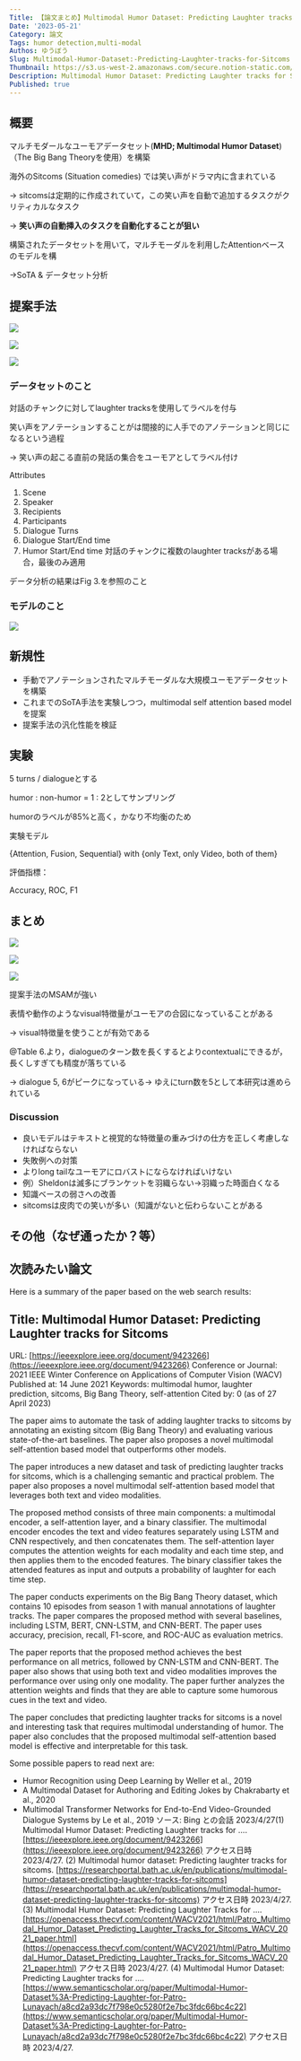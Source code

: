 ```yaml
---
Title: 【論文まとめ】Multimodal Humor Dataset: Predicting Laughter tracks for Sitcoms
Date: '2023-05-21'
Category: 論文
Tags: humor detection,multi-modal
Authos: ゆうぼう
Slug: Multimodal-Humor-Dataset:-Predicting-Laughter-tracks-for-Sitcoms
Thumbnail: https://s3.us-west-2.amazonaws.com/secure.notion-static.com/9d8a6445-fdde-46c8-b0b9-72b1f53e4491/%E3%82%B9%E3%82%AF%E3%83%AA%E3%83%BC%E3%83%B3%E3%82%B7%E3%83%A7%E3%83%83%E3%83%88_2022-10-08_21.44.00.png?X-Amz-Algorithm=AWS4-HMAC-SHA256&X-Amz-Content-Sha256=UNSIGNED-PAYLOAD&X-Amz-Credential=AKIAT73L2G45EIPT3X45%2F20230521%2Fus-west-2%2Fs3%2Faws4_request&X-Amz-Date=20230521T180328Z&X-Amz-Expires=3600&X-Amz-Signature=47425b16d3accc25b1ca817eec4d5bf1148e6cf566a7737adf14227c8da0f921&X-Amz-SignedHeaders=host&x-id=GetObject
Description: Multimodal Humor Dataset: Predicting Laughter tracks for Sitcomsのまとめ
Published: true
---
```


## 概要

マルチモダールなユーモアデータセット(**MHD; Multimodal Humor Dataset**)（The Big Bang Theoryを使用）を構築

海外のSitcoms (Situation comedies) では笑い声がドラマ内に含まれている

→ sitcomsは定期的に作成されていて，この笑い声を自動で追加するタスクがクリティカルなタスク

→ **笑い声の自動挿入のタスクを自動化することが狙い**

構築されたデータセットを用いて，マルチモーダルを利用したAttentionベースのモデルを構

→SoTA & データセット分析

## 提案手法

![](https://s3.us-west-2.amazonaws.com/secure.notion-static.com/e9dbc394-bcf4-4316-8d7d-26b3a8df346a/%E3%82%B9%E3%82%AF%E3%83%AA%E3%83%BC%E3%83%B3%E3%82%B7%E3%83%A7%E3%83%83%E3%83%88_2022-10-09_9.54.11.png?X-Amz-Algorithm=AWS4-HMAC-SHA256&X-Amz-Content-Sha256=UNSIGNED-PAYLOAD&X-Amz-Credential=AKIAT73L2G45EIPT3X45%2F20230521%2Fus-west-2%2Fs3%2Faws4_request&X-Amz-Date=20230521T180341Z&X-Amz-Expires=3600&X-Amz-Signature=5b27ee778b4b52d926cc58b26a85b63ef0e845ca327755aed28fb3059d42d555&X-Amz-SignedHeaders=host&x-id=GetObject)

![](https://s3.us-west-2.amazonaws.com/secure.notion-static.com/f4ba132d-d530-41ca-8574-543ce3f59b7b/%E3%82%B9%E3%82%AF%E3%83%AA%E3%83%BC%E3%83%B3%E3%82%B7%E3%83%A7%E3%83%83%E3%83%88_2022-10-09_9.53.14.png?X-Amz-Algorithm=AWS4-HMAC-SHA256&X-Amz-Content-Sha256=UNSIGNED-PAYLOAD&X-Amz-Credential=AKIAT73L2G45EIPT3X45%2F20230521%2Fus-west-2%2Fs3%2Faws4_request&X-Amz-Date=20230521T180344Z&X-Amz-Expires=3600&X-Amz-Signature=9e5f87561ac85c1eda997f5e70d3637833b25116e77abd2a6af1f01e4400a41c&X-Amz-SignedHeaders=host&x-id=GetObject)

![](https://s3.us-west-2.amazonaws.com/secure.notion-static.com/90a64f3d-7b08-4725-abe3-c1a208d7ef88/%E3%82%B9%E3%82%AF%E3%83%AA%E3%83%BC%E3%83%B3%E3%82%B7%E3%83%A7%E3%83%83%E3%83%88_2022-10-09_9.54.31.png?X-Amz-Algorithm=AWS4-HMAC-SHA256&X-Amz-Content-Sha256=UNSIGNED-PAYLOAD&X-Amz-Credential=AKIAT73L2G45EIPT3X45%2F20230521%2Fus-west-2%2Fs3%2Faws4_request&X-Amz-Date=20230521T180348Z&X-Amz-Expires=3600&X-Amz-Signature=2af88be8e09237c755126c35e5078a9639502857fb07a760c48c50037aa5448d&X-Amz-SignedHeaders=host&x-id=GetObject)

### データセットのこと

対話のチャンクに対してlaughter tracksを使用してラベルを付与

笑い声をアノテーションすることがは間接的に人手でのアノテーションと同じになるという過程

→ 笑い声の起こる直前の発話の集合をユーモアとしてラベル付け



Attributes

1. Scene
2. Speaker
3. Recipients
4. Participants
5. Dialogue Turns
6. Dialogue Start/End time
7. Humor Start/End time
対話のチャンクに複数のlaughter tracksがある場合，最後のみ適用

データ分析の結果はFig 3.を参照のこと



### モデルのこと

![](https://s3.us-west-2.amazonaws.com/secure.notion-static.com/2362b493-1c85-4602-ba74-d181ad8ced3d/%E3%82%B9%E3%82%AF%E3%83%AA%E3%83%BC%E3%83%B3%E3%82%B7%E3%83%A7%E3%83%83%E3%83%88_2022-10-09_10.01.01.png?X-Amz-Algorithm=AWS4-HMAC-SHA256&X-Amz-Content-Sha256=UNSIGNED-PAYLOAD&X-Amz-Credential=AKIAT73L2G45EIPT3X45%2F20230521%2Fus-west-2%2Fs3%2Faws4_request&X-Amz-Date=20230521T180414Z&X-Amz-Expires=3600&X-Amz-Signature=4b9c37202b1c79aa7b8c8fd0daf1a02543384956e8839ea12043668fb8886f60&X-Amz-SignedHeaders=host&x-id=GetObject)

## 新規性

- 手動でアノテーションされたマルチモーダルな大規模ユーモアデータセットを構築
- これまでのSoTA手法を実験しつつ，multimodal self attention based modelを提案
- 提案手法の汎化性能を検証
## 実験

5 turns / dialogueとする

humor : non-humor = 1 : 2としてサンプリング

humorのラベルが85%と高く，かなり不均衡のため

実験モデル

{Attention, Fusion, Sequential} with {only Text, only Video, both of them}

評価指標：

Accuracy, ROC, F1

## まとめ

![](https://s3.us-west-2.amazonaws.com/secure.notion-static.com/28252124-9d19-4422-a8a3-b60fc13c8c83/%E3%82%B9%E3%82%AF%E3%83%AA%E3%83%BC%E3%83%B3%E3%82%B7%E3%83%A7%E3%83%83%E3%83%88_2022-10-09_10.08.22.png?X-Amz-Algorithm=AWS4-HMAC-SHA256&X-Amz-Content-Sha256=UNSIGNED-PAYLOAD&X-Amz-Credential=AKIAT73L2G45EIPT3X45%2F20230521%2Fus-west-2%2Fs3%2Faws4_request&X-Amz-Date=20230521T180430Z&X-Amz-Expires=3600&X-Amz-Signature=13d483e8c4cbfb256f50730b13afc36c6da8e156ebac43d3fd7feb7ac6ceadde&X-Amz-SignedHeaders=host&x-id=GetObject)

![](https://s3.us-west-2.amazonaws.com/secure.notion-static.com/5652a72f-b61e-4e35-9a75-8acc0515616b/%E3%82%B9%E3%82%AF%E3%83%AA%E3%83%BC%E3%83%B3%E3%82%B7%E3%83%A7%E3%83%83%E3%83%88_2022-10-09_10.05.11.png?X-Amz-Algorithm=AWS4-HMAC-SHA256&X-Amz-Content-Sha256=UNSIGNED-PAYLOAD&X-Amz-Credential=AKIAT73L2G45EIPT3X45%2F20230521%2Fus-west-2%2Fs3%2Faws4_request&X-Amz-Date=20230521T180432Z&X-Amz-Expires=3600&X-Amz-Signature=1265762aa3394b65c75eddd17c718fd880950065f9214246790590ceae6008ce&X-Amz-SignedHeaders=host&x-id=GetObject)

![](https://s3.us-west-2.amazonaws.com/secure.notion-static.com/97772d42-0cc9-4b9e-bdbe-e76c5fcc5514/%E3%82%B9%E3%82%AF%E3%83%AA%E3%83%BC%E3%83%B3%E3%82%B7%E3%83%A7%E3%83%83%E3%83%88_2022-10-09_10.05.24.png?X-Amz-Algorithm=AWS4-HMAC-SHA256&X-Amz-Content-Sha256=UNSIGNED-PAYLOAD&X-Amz-Credential=AKIAT73L2G45EIPT3X45%2F20230521%2Fus-west-2%2Fs3%2Faws4_request&X-Amz-Date=20230521T180433Z&X-Amz-Expires=3600&X-Amz-Signature=c5470ae7c6d1c7389fa4ff5c3a966286463bf12e37511a2ab1e73d215e2c8f01&X-Amz-SignedHeaders=host&x-id=GetObject)

提案手法のMSAMが強い

表情や動作のようなvisual特徴量がユーモアの合図になっていることがある

→ visual特徴量を使うことが有効である



@Table 6.より，dialogueのターン数を長くするとよりcontextualにできるが，長くしすぎても精度が落ちている

→ dialogue 5, 6がピークになっている→ ゆえにturn数を5として本研究は進められている



### Discussion

- 良いモデルはテキストと視覚的な特徴量の重みづけの仕方を正しく考慮しなければならない
- 失敗例への対策
- よりlong tailなユーモアにロバストにならなければいけない
- 例）Sheldonは滅多にブランケットを羽織らない→羽織った時面白くなる
- 知識ベースの弱さへの改善
- sitcomsは皮肉での笑いが多い（知識がないと伝わらないことがある
## その他（なぜ通ったか？等）



## 次読みたい論文



Here is a summary of the paper based on the web search results:

## Title: Multimodal Humor Dataset: Predicting Laughter tracks for Sitcoms
URL: [https://ieeexplore.ieee.org/document/9423266](https://ieeexplore.ieee.org/document/9423266)
Conference or Journal: 2021 IEEE Winter Conference on Applications of Computer Vision (WACV)
Published at: 14 June 2021
Keywords: multimodal humor, laughter prediction, sitcoms, Big Bang Theory, self-attention
Cited by: 0 (as of 27 April 2023)

The paper aims to automate the task of adding laughter tracks to sitcoms by annotating an existing sitcom (Big Bang Theory) and evaluating various state-of-the-art baselines. The paper also proposes a novel multimodal self-attention based model that outperforms other models.

The paper introduces a new dataset and task of predicting laughter tracks for sitcoms, which is a challenging semantic and practical problem. The paper also proposes a novel multimodal self-attention based model that leverages both text and video modalities.

The proposed method consists of three main components: a multimodal encoder, a self-attention layer, and a binary classifier. The multimodal encoder encodes the text and video features separately using LSTM and CNN respectively, and then concatenates them. The self-attention layer computes the attention weights for each modality and each time step, and then applies them to the encoded features. The binary classifier takes the attended features as input and outputs a probability of laughter for each time step.

The paper conducts experiments on the Big Bang Theory dataset, which contains 10 episodes from season 1 with manual annotations of laughter tracks. The paper compares the proposed method with several baselines, including LSTM, BERT, CNN-LSTM, and CNN-BERT. The paper uses accuracy, precision, recall, F1-score, and ROC-AUC as evaluation metrics.

The paper reports that the proposed method achieves the best performance on all metrics, followed by CNN-LSTM and CNN-BERT. The paper also shows that using both text and video modalities improves the performance over using only one modality. The paper further analyzes the attention weights and finds that they are able to capture some humorous cues in the text and video.

The paper concludes that predicting laughter tracks for sitcoms is a novel and interesting task that requires multimodal understanding of humor. The paper also concludes that the proposed multimodal self-attention based model is effective and interpretable for this task.

Some possible papers to read next are:

- Humor Recognition using Deep Learning by Weller et al., 2019
- A Multimodal Dataset for Authoring and Editing Jokes by Chakrabarty et al., 2020
- Multimodal Transformer Networks for End-to-End Video-Grounded Dialogue Systems by Le et al., 2019
ソース: Bing との会話 2023/4/27(1) Multimodal Humor Dataset: Predicting Laughter tracks for .... [https://ieeexplore.ieee.org/document/9423266](https://ieeexplore.ieee.org/document/9423266) アクセス日時 2023/4/27.
(2) Multimodal humor dataset: Predicting laughter tracks for sitcoms. [https://researchportal.bath.ac.uk/en/publications/multimodal-humor-dataset-predicting-laughter-tracks-for-sitcoms](https://researchportal.bath.ac.uk/en/publications/multimodal-humor-dataset-predicting-laughter-tracks-for-sitcoms) アクセス日時 2023/4/27.
(3) Multimodal Humor Dataset: Predicting Laughter Tracks for .... [https://openaccess.thecvf.com/content/WACV2021/html/Patro_Multimodal_Humor_Dataset_Predicting_Laughter_Tracks_for_Sitcoms_WACV_2021_paper.html](https://openaccess.thecvf.com/content/WACV2021/html/Patro_Multimodal_Humor_Dataset_Predicting_Laughter_Tracks_for_Sitcoms_WACV_2021_paper.html) アクセス日時 2023/4/27.
(4) Multimodal Humor Dataset: Predicting Laughter tracks for .... [https://www.semanticscholar.org/paper/Multimodal-Humor-Dataset%3A-Predicting-Laughter-for-Patro-Lunayach/a8cd2a93dc7f798e0c5280f2e7bc3fdc66bc4c22](https://www.semanticscholar.org/paper/Multimodal-Humor-Dataset%3A-Predicting-Laughter-for-Patro-Lunayach/a8cd2a93dc7f798e0c5280f2e7bc3fdc66bc4c22) アクセス日時 2023/4/27.




